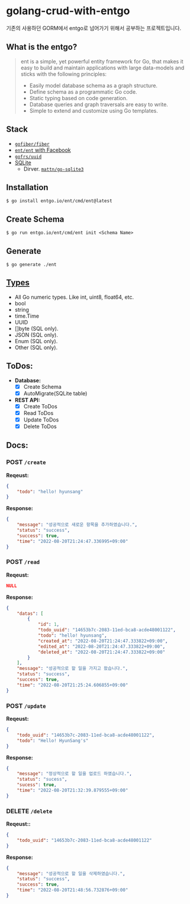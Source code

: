# golang-crud-with-entgo
기존의 사용하던 GORM에서 entgo로 넘어가기 위해서 공부하는 프로젝트입니다.  

## What is the entgo?
>ent is a simple, yet powerful entity framework for Go, that makes it easy to build and maintain applications with large data-models and sticks with the following principles:  
> - Easily model database schema as a graph structure.
> - Define schema as a programmatic Go code.
> - Static typing based on code generation.
> - Database queries and graph traversals are easy to write.
> - Simple to extend and customize using Go templates.

## Stack
- [`gofiber/fiber`](https://gofiber.io/)
- [`ent/ent` with Facebook](https://entgo.io/)
- [`gofrs/uuid`](github.com/gofrs/uuid)
- [SQLite](https://www.sqlite.org/index.html)
  - Dirver. [`mattn/go-sqlite3`](https://pkg.go.dev/github.com/mattn/go-sqlite3@v1.14.15?utm_source=gopls)

## Installation
```shell
$ go install entgo.io/ent/cmd/ent@latest
```

## Create Schema
```shell
$ go run entgo.io/ent/cmd/ent init <Schema Name>
```

## Generate
```shell
$ go generate ./ent
```

## [Types](https://entgo.io/docs/schema-fields/)
- All Go numeric types. Like int, uint8, float64, etc.
- bool
- string
- time.Time
- UUID
- []byte (SQL only).
- JSON (SQL only).
- Enum (SQL only).
- Other (SQL only).

## ToDos:
- **Database:**
  - [X] Create Schema
  - [X] AutoMigrate(SQLite table)
- **REST API:**
  - [X] Create ToDos
  - [X] Read ToDos
  - [X] Update ToDos
  - [X] Delete ToDos

## Docs:
### POST `/create`
**Reqeust:**
```json
{
    "todo": "hello! hyunsang"
}
```

**Response:**
```json
{
    "message": "성공적으로 새로운 항목을 추가하였습니다.",
    "status": "success",
    "success": true,
    "time": "2022-08-20T21:24:47.336995+09:00"
}
```

### POST `/read`
**Reqeust:**
```json
NULL
```

**Response:**
```json
{
    "datas": [
        {
            "id": 1,
            "todo_uuid": "14653b7c-2083-11ed-bca8-acde48001122",
            "todo": "hello! hyunsang",
            "created_at": "2022-08-20T21:24:47.333822+09:00",
            "edited_at": "2022-08-20T21:24:47.333822+09:00",
            "deleted_at": "2022-08-20T21:24:47.333822+09:00"
        }
    ],
    "message": "성공적으로 할 일을 가지고 왔습니다.",
    "status": "success",
    "success": true,
    "time": "2022-08-20T21:25:24.606855+09:00"
}
```

### POST `/update`
**Reqeust:**
```json
{
    "todo_uuid": "14653b7c-2083-11ed-bca8-acde48001122",
    "todo": "Hello! HyunSang's"
}
```

**Response:**
```json
{
    "message": "정상적으로 할 일을 업로드 하였습니다.",
    "status": "sucess",
    "sucess": true,
    "time": "2022-08-20T21:32:39.879555+09:00"
}
```

### DELETE `/delete`
**Reqeust::**
```json
{
    "todo_uuid": "14653b7c-2083-11ed-bca8-acde48001122"
}
```

**Response:**
```json
{
    "message": "성공적으로 할 일을 삭제하였습니다.",
    "status": "success",
    "success": true,
    "time": "2022-08-20T21:48:56.732876+09:00"
}
```
